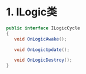# 1. ILogic类

 ```cs
public interface ILogicCycle
{
    void OnLogicAwake();

    void OnLogicUpdate();

    void OnLogicDestroy();
}
 ```
